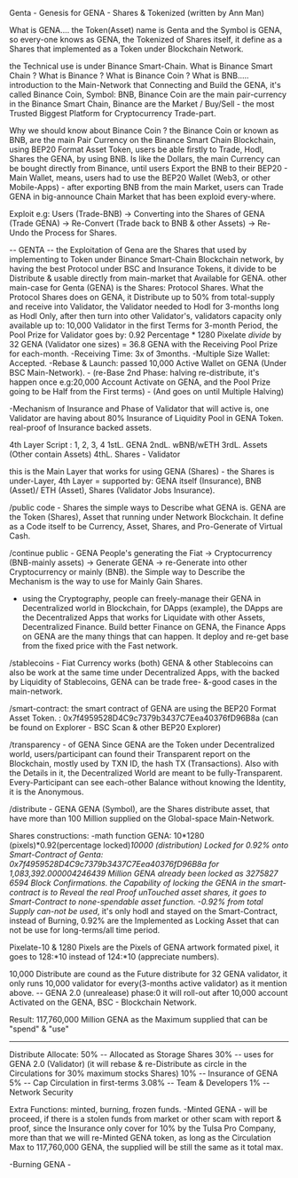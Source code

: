 Genta - Genesis for GENA - Shares & Tokenized (written by Ann Man)

What is GENA.... the Token(Asset) name is Genta and the Symbol is GENA, so every-one knows as GENA, the Tokenized of Shares itself, it define as a Shares that implemented as a Token under Blockchain Network.

the Technical use is under Binance Smart-Chain. What is Binance Smart Chain ? What is Binance ? What is Binance Coin ? What is BNB.....
introduction to the Main-Network that Connecting and Build the GENA, it's called Binance Coin, Symbol: BNB, Binance Coin are the main pair-currency in the Binance Smart Chain, Binance are the Market / Buy/Sell - the most Trusted Biggest Platform for Cryptocurrency Trade-part.

Why we should know about Binance Coin ? the Binance Coin or known as BNB, are the main Pair Currency on the Binance Smart Chain Blockchain, using BEP20 Format Asset Token, users be able firstly to Trade, Hodl, Shares the GENA, by using BNB. Is like the Dollars, the main Currency can be bought directly from Binance, until users Export the BNB to their BEP20 - Main Wallet, means, users had to use the BEP20 Wallet (Web3, or other Mobile-Apps) - after exporting BNB from the main Market, users can Trade GENA in big-announce Chain Market that has been exploid every-where.

Exploit e.g: Users (Trade-BNB) -> Converting into the Shares of GENA (Trade GENA) -> Re-Convert (Trade back to BNB & other Assets) -> Re-Undo the Process for Shares.

 -- GENTA -- 
the Exploitation of Gena are the Shares that used by implementing to Token under Binance Smart-Chain Blockchain network, by having the best Protocol under BSC and Insurance Tokens, it divide to be Distribute & usable directly from main-market that Available for GENA. 
other main-case for Genta (GENA) is the Shares: Protocol Shares. What the Protocol Shares does on GENA, it Distribute up to 50% from total-supply and receive into Validator, the Validator needed to Hodl for 3-months long as Hodl Only, after then turn into other Validator's, validators capacity only available up to: 10,000 Validator in the first Terms for 3-month Period, the Pool Prize for Validator goes by: 0.92 Percentage * 1280 Pixelate *divide* by 32 GENA (Validator one sizes) = 36.8 GENA with the Receiving Pool Prize for each-month.
-Receiving Time: 3x of 3months.
-Multiple Size Wallet: Accepted.
-Rebase & Launch: passed 10,000 Active Wallet on GENA (Under BSC Main-Network). - (re-Base 2nd Phase: halving re-distribute, it's happen once e.g:20,000 Account Activate on GENA, and the Pool Prize going to be Half from the First terms) - (And goes on until Multiple Halving)

-Mechanism of Insurance and Phase of Validator that will active is, one Validator are having about 80% Insurance of Liquidity Pool in GENA Token.
real-proof of Insurance backed assets.

4th Layer Script : 1, 2, 3, 4
1stL. GENA
2ndL. wBNB/wETH
3rdL. Assets (Other contain Assets)
4thL. Shares - Validator

this is the Main Layer that works for using GENA (Shares) - the Shares is under-Layer, 4th Layer = supported by: GENA itself (Insurance), BNB (Asset)/ ETH (Asset), Shares (Validator Jobs Insurance).

/public code - Shares 
the simple ways to Describe what GENA is. GENA are the Token (Shares), Asset that running under Network Blockchain. It define as a Code itself to be Currency, Asset, Shares, and Pro-Generate of Virtual Cash.

/continue public - GENA
People's generating the Fiat -> Cryptocurrency (BNB-mainly assets) -> Generate GENA -> re-Generate into other Cryptocurrency or mainly (BNB).
the Simple way to Describe the Mechanism is the way to use for Mainly Gain Shares.
- using the Cryptography, people can freely-manage their GENA in Decentralized world in Blockchain, for DApps (example), the DApps are the Decentralized Apps that works for Liquidate with other Assets, Decentralized Finance.
Build better Finance on GENA, the Finance Apps on GENA are the many things that can happen. It deploy and re-get base from the fixed price with the Fast network.

/stablecoins - Fiat Currency works (both)
GENA & other Stablecoins can also be work at the same time under Decentralized Apps, with the backed by Liquidity of Stablecoins, GENA can be trade free- &-good cases in the main-network. 

/smart-contract: the smart contract of GENA are using the BEP20 Format Asset Token.
: 0x7f4959528D4C9c7379b3437C7Eea40376fD96B8a (can be found on Explorer - BSC Scan & other BEP20 Explorer)

/transparency - of GENA
Since GENA are the Token under Decentralized world, users/participant can found their Transparent report on the Blockchain, mostly used by TXN ID, the hash TX (Transactions).
Also with the Details in it, the Decentralized World are meant to be fully-Transparent. 
Every-Participant can see each-other Balance without knowing the Identity, it is the Anonymous. 

/distribute - GENA
GENA (Symbol), are the Shares distribute asset, that have more than 100 Million supplied on the Global-space Main-Network.

Shares constructions: 
-math function GENA: 10*1280 (pixels)*0.92(percentage locked)*10000 (distribution) 
Locked for 0.92% onto Smart-Contract of Genta: 0x7f4959528D4C9c7379b3437C7Eea40376fD96B8a for 1,083,392.000004246439 Million GENA already been locked as 3275827 6594 Block Confirmations.
the Capability of locking the GENA in the smart-contract is to Reveal the real Proof unTouched asset shares, it goes to Smart-Contract to none-spendable asset function.
-0.92% from total Supply can-not be used*, it's only hodl and stayed on the Smart-Contract, instead of Burning, 0.92% are the Implemented as Locking Asset that can not be use for long-terms/all time period.

Pixelate-10 & 1280 Pixels are the Pixels of GENA artwork formated pixel, it goes to 128:*10 instead of 124:*10 (appreciate numbers).

10,000 Distribute are cound as the Future distribute for 32 GENA validator, it only runs 10,000 validator for every(3-months active validator) as it mention above. -- GENA 2.0 (unrealease) phase:0 it will roll-out after 10,000 account Activated on the GENA, BSC - Blockchain Network.

Result: 117,760,000 Million GENA as the Maximum supplied that can be  "spend" & "use"

-----

Distribute Allocate: 
50% -- Allocated as Storage Shares
30% -- uses for GENA 2.0 (Validator) (it will rebase & re-Distribute as circle in the Circulations for 30% maximum stocks Shares)
10% -- Insurance of GENA
5% -- Cap Circulation in first-terms
3.08% -- Team & Developers
1% -- Network Security

Extra Functions: minted, burning, frozen funds.
-Minted GENA - will be proceed, if there is a stolen funds from market or other scam with report & proof, since the Insurance only cover for 10% by the Tulsa Pro Company, more than that we will re-Minted GENA token, as long as the Circulation Max to 117,760,000 GENA, the supplied will be still the same as it total max.

-Burning GENA -

